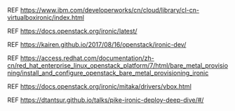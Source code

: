REF https://www.ibm.com/developerworks/cn/cloud/library/cl-cn-virtualboxironic/index.html

REF https://docs.openstack.org/ironic/latest/

REF https://kairen.github.io/2017/08/16/openstack/ironic-dev/

REF https://access.redhat.com/documentation/zh-cn/red_hat_enterprise_linux_openstack_platform/7/html/bare_metal_provisioning/install_and_configure_openstack_bare_metal_provisioning_ironic

REF https://docs.openstack.org/ironic/mitaka/drivers/vbox.html

REF https://dtantsur.github.io/talks/pike-ironic-deploy-deep-dive/#/
